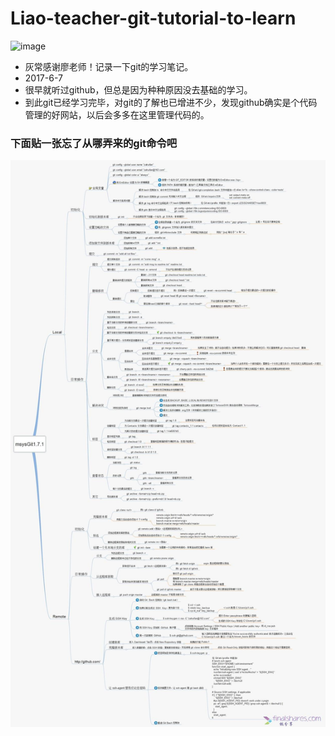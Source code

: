 # Liao-teacher-git-tutorial-to-learn
![image](https://camo.githubusercontent.com/8e34c2c415164075a420b7795a9dcca1fe0a316c/687474703a2f2f75706c6f61642d696d616765732e6a69616e7368752e696f2f75706c6f61645f696d616765732f343731323838382d666338656436663161353438636432312e706e673f696d6167654d6f6772322f6175746f2d6f7269656e742f7374726970253743696d61676556696577322f322f772f31323430)
<br>
- 灰常感谢廖老师！记录一下git的学习笔记。
- 2017-6-7
- 很早就听过github，但总是因为种种原因没去基础的学习。
- 到此git已经学习完毕，对git的了解也已增进不少，发现github确实是个代码管理的好网站，以后会多多在这里管理代码的。

### 下面贴一张忘了从哪弄来的git命令吧
![image](https://github.com/wjcuij/Liao-teacher-git-tutorial-to-learn/blob/master/jiaocheng.jpg)
